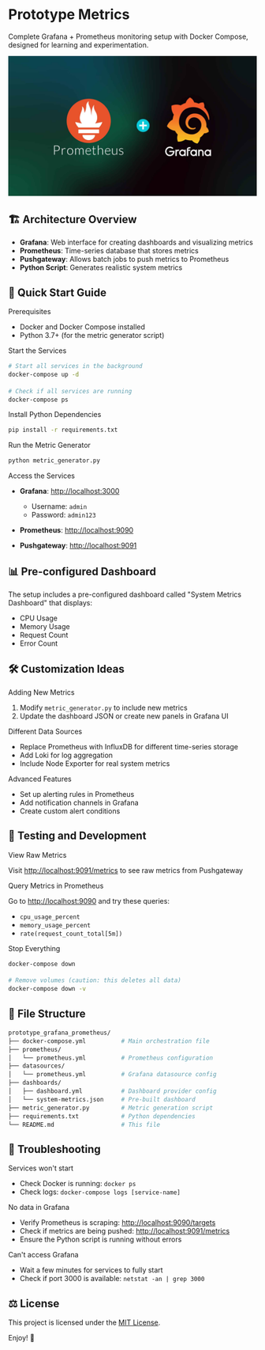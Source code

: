 # Prototype Metrics

Complete Grafana + Prometheus monitoring setup with Docker Compose, designed for learning and experimentation.

![Main](image.jpg)

## 🏗️ Architecture Overview

- **Grafana**: Web interface for creating dashboards and visualizing metrics
- **Prometheus**: Time-series database that stores metrics
- **Pushgateway**: Allows batch jobs to push metrics to Prometheus
- **Python Script**: Generates realistic system metrics

## 🚀 Quick Start Guide

Prerequisites

- Docker and Docker Compose installed
- Python 3.7+ (for the metric generator script)

Start the Services

```bash
# Start all services in the background
docker-compose up -d

# Check if all services are running
docker-compose ps
```

Install Python Dependencies

```bash
pip install -r requirements.txt
```

Run the Metric Generator

```bash
python metric_generator.py
```

Access the Services

- **Grafana**: <http://localhost:3000>
  - Username: `admin`
  - Password: `admin123`
  
- **Prometheus**: <http://localhost:9090>
- **Pushgateway**: <http://localhost:9091>

## 📊 Pre-configured Dashboard

The setup includes a pre-configured dashboard called "System Metrics Dashboard" that displays:

- CPU Usage
- Memory Usage  
- Request Count
- Error Count

## 🛠️ Customization Ideas

Adding New Metrics

1. Modify `metric_generator.py` to include new metrics
2. Update the dashboard JSON or create new panels in Grafana UI

Different Data Sources

- Replace Prometheus with InfluxDB for different time-series storage
- Add Loki for log aggregation
- Include Node Exporter for real system metrics

Advanced Features

- Set up alerting rules in Prometheus
- Add notification channels in Grafana
- Create custom alert conditions

## 🧪 Testing and Development

View Raw Metrics

Visit <http://localhost:9091/metrics> to see raw metrics from Pushgateway

Query Metrics in Prometheus

Go to <http://localhost:9090> and try these queries:

- `cpu_usage_percent`
- `memory_usage_percent`
- `rate(request_count_total[5m])`

Stop Everything

```bash
docker-compose down

# Remove volumes (caution: this deletes all data)
docker-compose down -v
```

## 📁 File Structure

```bash
prototype_grafana_prometheus/
├── docker-compose.yml          # Main orchestration file
├── prometheus/
│   └── prometheus.yml          # Prometheus configuration
├── datasources/
│   └── prometheus.yml          # Grafana datasource config
├── dashboards/
│   ├── dashboard.yml           # Dashboard provider config
│   └── system-metrics.json     # Pre-built dashboard
├── metric_generator.py         # Metric generation script
├── requirements.txt            # Python dependencies
└── README.md                   # This file
```

## 🔧 Troubleshooting

Services won't start

- Check Docker is running: `docker ps`
- Check logs: `docker-compose logs [service-name]`

No data in Grafana

- Verify Prometheus is scraping: <http://localhost:9090/targets>
- Check if metrics are being pushed: <http://localhost:9091/metrics>
- Ensure the Python script is running without errors

Can't access Grafana

- Wait a few minutes for services to fully start
- Check if port 3000 is available: `netstat -an | grep 3000`

## ⚖️ License

This project is licensed under the [MIT License](LICENSE).

Enjoy! 🎉
